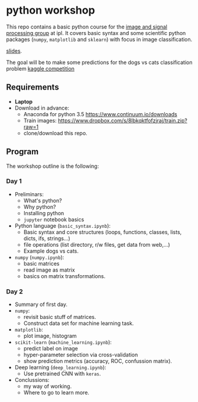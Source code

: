 # python workshop
This repo contains a basic python course for the [image and signal processing group](http://isp.uv.es/) at ipl. It covers basic syntax and  some scientific python packages (`numpy`, `matplotlib` and `sklearn`) with focus in image classification. 

[slides](https://gonzmg88.github.io/python_course_ipl/index.slides.html).

The goal will be to make some predictions for the dogs vs cats classification problem [kaggle competition](https://www.kaggle.com/c/dogs-vs-cats-redux-kernels-edition)

## Requirements
* **Laptop**
* Download in advance:
  * Anaconda for python 3.5 https://www.continuum.io/downloads 
  * Train images: https://www.dropbox.com/s/8lbkqktfofzjraj/train.zip?raw=1
  * clone/download this repo.

## Program
The workshop outline is the following:

### Day 1
* Preliminars:
  * What's python?
  * Why python?
  * Installing python
  * `jupyter` notebook basics
* Python language (`basic_syntax.ipynb`):
  * Basic syntax and core structures (loops, functions, classes, lists, dicts, ifs, strings...)
  * file operations (list directory, r/w files, get data from web,...)
  * Example dogs vs cats.
* `numpy` (`numpy.ipynb`):
  * basic matrices
  * read image as matrix
  * basics on matrix transformations.

### Day 2
* Summary of first day.
* `numpy`:
  * revisit basic stuff of matrices.
  * Construct data set for machine learning task.
* `matplotlib`:
  * plot image, histogram
* `scikit-learn` (`machine_learning.ipynb`):
  * predict label on image
  * hyper-parameter selection via cross-validation
  * show prediction metrics (accuracy, ROC, confussion matrix).
* Deep learning (`deep_learning.ipynb`):
  * Use pretrained CNN with `keras`.
* Conclussions:
  * my way of working.
  * Where to go to learn more.
